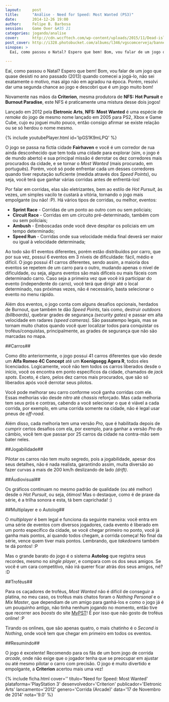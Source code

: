 ```yaml
---
layout:     post
title:      "Análise - Need for Speed: Most Wanted (PS3)"
date:       2014-12-26 19:00
author:     Felipe B. Barbosa
session:    Game Over &#35 21
categories: jogando/analise
cover:      http://cdn.wccftech.com/wp-content/uploads/2015/11/Dead-island-cover.png
post_cover: http://i328.photobucket.com/albums/l346/vgscomcerveja/banner3_1_zpsplzx2idj.jpg
sinopse: >
  Eaí, como passou o Natal? Espero que bem! Bom, vou falar de um jogo que quase desisti no ano passado (2013) quando comecei a jogá-lo, não sei exatamente o motivo, mas algo não em agradou na época. Porém, resolvi dar uma segunda chance ao jogo e descobri que é um jogo muito bom!

---
```

Eaí, como passou o Natal? Espero que bem! Bom, vou falar de um jogo que quase desisti no ano passado (2013) quando comecei a jogá-lo, não sei exatamente o motivo, mas algo não em agradou na época. Porém, resolvi dar uma segunda chance ao jogo e descobri que é um jogo muito bom!

Novamente nas mãos da **Criterion**, mesma produtora de **NFS: Hot Pursuit** e **Burnout Paradise**, este NFS é praticamente uma mistura desse dois jogos!

Lançado em 2012 pela **Eletronic Arts**, **NFS: Most Wanted** é uma espécie de *remake* do jogo de mesmo nome lançado em 2005 para PS2, Xbox e Game Cube, cujo eu joguei muito pouco, então consigo afirmar se existe relação ou se só herdou o nome mesmo.

{% include youtubePlayer.html id='IpGS1K9mLPQ' %}

O jogo se passa na fictía cidade **Fairhaven** e você é um corredor de rua ainda desconhecido que tem toda uma cidade para explorar (sim, o jogo é de mundo aberto) e sua principal missão é derrotar os dez corredores mais procurados da cidade, e se tornar o *Most Wanted* (mais procurado, em português). Porém, você só pode enfrentar cada um desses corredores quando tiver reputação suficiente (medida através dos *Speed Points*), ou seja, você terá que ganhar várias corridas antes de enfrentá-los!

Por falar em corridas, elas são eletrizantes, bem ao estilo de *Hot Pursuit*, às vezes, um simples vacilo te custará a vitória, tornando o jogo mais empolgante (ou não! :P). Há vários tipos de corridas, ou melhor, eventos:

- **Sprint Race** - Corridas de um ponto ao outro com ou sem policiais;
- **Circuit Race** - Corridas em um circuito pré-determinado, também com ou sem policiais;
- **Ambush** - Emboscadas onde você deve despitar os policiais em um tempo determinado;
- **Speed Run** - Corridas onde sua velocidade média final deverá ser maior ou igual à velocidade determinada;

Ao todo são 61 eventos diferentes, porém estão distribuídos por carro, que por sua vez, possui 6 eventos em 3 níveis de dificuldade: fácil, médio e difícil. O jogo possui 41 carros diferentes, sendo assim, a maioria dos eventos se repetem de um carro para o outro, mudando apenas o nível de dificuldade, ou seja, alguns eventos são mais difíceis ou mais fáceis com determinado carro. Caso seja a primeira vez que você irá participar do evento (independente do carro), você terá que dirigir até o local determinado, nas próximas vezes, não é necessário, basta selecionar o evento no menu rápido.

Além dos eventos, o jogo conta com alguns desafios opcionais, herdados de Burnout, que também te dão *Speed Points*, tais como, destruir *outdoors* *(billboards)*, quebrar grades de segurança *(security gates)* e passar em alta velocidade em radares *(speed cameras)*. São passatempo legais, mas se tornam muito chatos quando você quer localizar todos para conquistar os troféus/conquistas, principalmente, as grades de segurança que não são marcadas no mapa.

##Carros##

Como dito anteriormente, o jogo possui 41 carros diferentes que vão desde um **Alfa Romeo 4C Concept** até um **Koenigsegg Agera R**, todos eles licenciados. Logicamente, você não tem todos os carros liberados desde o início, você os encontra em ponto específicos da cidade, chamados de *jack spots*. Exceto, é claro, pelos dez carros mais procurados, que são só liberados após você derrotar seus pilotos.

Você pode melhorar seu carro conforme você ganha corridas com ele. Essas melhorias vão desde *nitro* até *chassis* reforçado. Mas cada melhoria tem seus prós e contras, cabendo a você selecionar o que é viável a cada corrida, por exemplo, em uma corrida somente na cidade, não é legal usar pneus de *off-road*.

Além disso, cada melhoria tem uma versão *Pro*, que é habilitada depois de cumprir certos desafios com ela, por exemplo, para ganhar a versão *Pro* do câmbio, você tem que passar por 25 carros da cidade na contra-mão sem bater neles.

##Jogabilidade##

Pilotar os carros não tem muito segredo, pois a jogabilidade, apesar dos seus detalhes, não é nada realista, garantindo assim, muita diversão ao fazer curvas a mais de 200 km/h deslizando de lado *(drift)*.

##Áudiovisual##

Os gráficos continuam no mesmo padrão de qualidade (ou até melhor) desde o *Hot Pursuit*, ou seja, ótimos! Mas o destaque, como é de praxe da série, é a trilha sonora e esta, tá bem caprichada! :)

##Multiplayer e o Autolog##

O *multiplayer* é bem legal e funciona da seguinte maneira: você entra em uma série de eventos com diversos jogadores, cada evento é liberado em um ponto específico da cidade, se você chegar primeiro no ponto, você já ganha mais pontos, aí quando todos chegam, a corrida começa! No final da série, vence quem tiver mais pontos. Lembrando, que *takedowns* também te dá pontos! :P

Mas o grande barato do jogo é o sistema **Autolog** que registra seus recordes, mesmo no *single player*, e compara com os dos seus amigos. Se você é um cara competitivo, não irá querer ficar atrás dos seus amigos, né? :D

##Troféus##

Para os caçadores de troféus, *Most Wanted* não é difícil de conseguir a platina, no meu caso, os troféus mais chatos foram o *Nothing Personal* e o *Mix Master*, que dependiam de um amigo para ganhá-los e como o jogo já é um pouquinho antigo, não tinha nenhum jogando no momento, então tive que recorrer aos *boosts* do site [MyPST](http://www.mypst.com.br)! É por isso que não gosto de troféus online! :P

Tirando os onlines, que são apenas quatro, o mais chatinho é o *Second is Nothing*, onde você tem que chegar em primeiro em todos os eventos.

##Resumindo##

O jogo é excelente! Recomendo para os fãs de um bom jogo de corrida *arcade*, onde não exige que o jogador tenha que se preocupar em ajustar ou até mesmo pilotar o carro com precisão. O jogo é muito divertido e empolgante, a **Criterion** acertou mais uma vez!

{% include ficha.html
  cover=''
  titulo='Need for Speed: Most Wanted'
  plataforma='PlayStation 3'
  desenvolvedor='Criterion'
  publicador='Eletronic Arts'
  lancamento='2012'
  genero='Corrida (Arcade)'
  data='17 de Novembro de 2014'
  nota='9.0' %}
